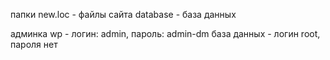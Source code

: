 папки
new.loc - файлы сайта
database - база данных

админка wp - логин: admin, пароль: admin-dm
база данных - логин root, пароля нет